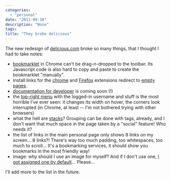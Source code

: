 ```yaml
---
categories:
  - "personal"
date: "2011-09-30"
description: "None"
tags:
title: "They broke delicious"
---
```


The new redesign of [delicious.com][1] broke so many things, that I thought I had to take notes: 

  * [bookmarklet][2] in Chrome can't be drag-n-dropped to the toolbar. Its Javascript code is also hard to copy and paste to create the bookmarklet "manually".
  * install links for the [chrome][3] and [Firefox][4] extensions redirect to [empty pages][5].
  * [documentation for developer][6] is coming soon (!)
  * the [top-right menu][7] with the logged-in username and stuff is the most horrible I've ever seen: it changes its width on hover, the corners look interrupted (in Chrome, at least -- I'm not bothered trying with other browsers)
  * what the hell are [stacks][8]? Grouping can be done with tags, already, and I don't want that much space in the page taken by a "social" feature! Who needs it?
  * the list of links in the main personal page only shows 8 links on my screen... 8 links?! There's way too much padding, too whitespaces, too much to scroll... It's a bookmarking services, it should show you bookmarks in the most friendly way!
  * image: why should I use an image for myself? And if I don't use one, [I got assigned one by default][9]... Please...

I'll add more to the list in the future.

   [1]: http://www.delicious.com
   [2]: http://www.delicious.com/help/bookmarklets (bookmarklets)
   [3]: http://www.delicious.com/help/quicktour/chrome (chrome extension)
   [4]: http://www.delicious.com/help/quicktour/firefox (firefox extension)
   [5]: http://www.delicious.com/help/installff (wtf!?)
   [6]: http://www.delicious.com/help/tools
   [7]: http://www.delicious.com/
   [8]: http://www.delicious.com/stacks/lbolla
   [9]: http://www.delicious.com/static/img/profile/keyboardcat.png

